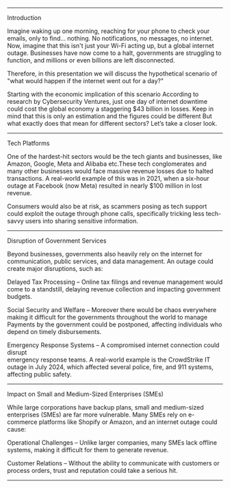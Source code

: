
---

Introduction

Imagine waking up one morning, reaching for your phone to check your emails, only to find... nothing. No notifications, no messages, no internet. Now, imagine that this isn't just your Wi-Fi acting up, but a global internet outage. Businesses have now come to a halt, governments are struggling to function, and millions or even billions are left disconnected.

Therefore, in this presentation we will discuss the hypothetical scenario of "what would happen if the internet went out for a day?" 

Starting with the economic implication of this scenario
According to research by Cybersecurity Ventures, just one day of internet downtime could cost the global economy a staggering $43 billion in losses. Keep in mind that this is only an estimation and the figures could be different But what exactly does that mean for different sectors? Let’s take a closer look.


---

Tech Platforms

One of the hardest-hit sectors would be the tech giants and businesses, like Amazon, Google, Meta and Alibaba etc.These tech conglomerates and many other businesses would face massive revenue losses due to halted transactions. A real-world example of this was in 2021, when a six-hour outage at Facebook (now Meta) resulted in nearly $100 million in lost revenue.

Consumers would also be at risk, as scammers posing as tech support could exploit the outage through phone calls, specifically tricking less tech-savvy users into sharing sensitive information.


---

Disruption of Government Services

Beyond businesses, governments also heavily rely on the internet for communication, public services, and data management. An outage could create major disruptions, such as:

Delayed Tax Processing – Online tax filings and revenue management would come to a standstill, delaying revenue collection and impacting government budgets.

Social Security and Welfare – Moreover there would be chaos everywhere making it difficult for the governments throughout the world to manage
Payments by the government could be postponed, affecting individuals who depend on timely disbursements. 

Emergency Response Systems – A compromised internet connection could disrupt  
emergency response teams. A real-world example is the CrowdStrike IT outage in July 2024, which affected several police, fire, and 911 systems, affecting public safety.



---

Impact on Small and Medium-Sized Enterprises (SMEs)

While large corporations have backup plans, small and medium-sized enterprises (SMEs) are far more vulnerable. Many SMEs rely on e-commerce platforms like Shopify or Amazon, and an internet outage could cause:

Operational Challenges – Unlike larger companies, many SMEs lack offline systems, making it difficult for them to generate revenue.

Customer Relations – Without the ability to communicate with customers or process orders, trust and reputation could take a serious hit.



---
